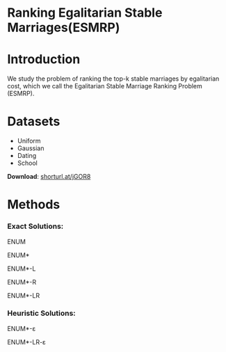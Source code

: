 # Ranking Egalitarian Stable Marriages(ESMRP)

# Introduction

We study the problem of ranking the top-k stable marriages by egalitarian cost, which we call the Egalitarian Stable Marriage Ranking Problem (ESMRP).

# Datasets

- Uniform
- Gaussian
- Dating
- School

**Download**: [shorturl.at/jGOR8](http://shorturl.at/jGOR8)

# Methods

### Exact Solutions:

ENUM

ENUM*

ENUM*-L

ENUM*-R

ENUM*-LR

### Heuristic Solutions:

ENUM*-ɛ

ENUM*-LR-ɛ
